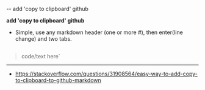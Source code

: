-- add 'copy to clipboard' github

**add 'copy to clipboard' github**

- Simple, use any markdown header (one or more #), then enter(line change) and two tabs.

>
> ##
>
> <tab><tab>code/text here`
>
___
- https://stackoverflow.com/questions/31908564/easy-way-to-add-copy-to-clipboard-to-github-markdown
